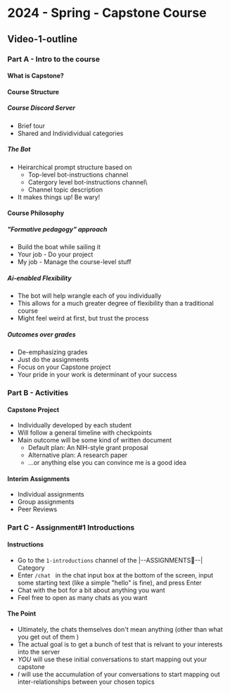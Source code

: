 
# 2024 - Spring - Capstone Course
## Video-1-outline

### Part A - Intro to the course
#### What is Capstone? 
#### Course Structure
##### Course Discord Server
- Brief tour
- Shared and Individividual categories
##### The Bot
- Heirarchical prompt structure based on
  - Top-level bot-instructions channel
  - Catergory level bot-instructions channel\
  - Channel topic description
- It makes things up! Be wary!
 
#### Course Philosophy
##### "Formative pedagogy" approach
- Build the boat while sailing it
- Your job - Do your project
- My job - Manage the course-level stuff
##### Ai-enabled Flexibility
- The bot will help wrangle each of you individually 
- This allows for a much greater degree of flexibility than a traditional course
- Might feel weird at first, but trust the process
##### Outcomes over grades
- De-emphasizing grades
- Just do the assignments
- Focus on your Capstone project
- Your pride in your work is determinant of your success

### Part B - Activities
#### Capstone Project
- Individually developed by each student
- Will follow a general timeline with checkpoints
- Main outcome will be some kind of written document
  - Default plan: An NIH-style grant proposal
  - Alternative plan: A research paper
  - ...or anything else you can convince me is a good idea
#### Interim Assignments
- Individual assignments
- Group assignments
- Peer Reviews

### Part C - Assignment#1 Introductions
#### Instructions
- Go to the `1-introductions` channel of the |--ASSIGNMENTS📃--| Category
- Enter `/chat ` in the chat input box at the bottom of the screen, input some starting text (like a simple "hello" is fine), and press Enter
- Chat with the bot for a bit about anything you want
- Feel free to open as many chats as you want

#### The Point
- Ultimately, the chats themselves don't mean anything (other than what you get out of them )
- The actual goal is to get a bunch of test that is relvant to your interests into the server 
- *YOU* will use these initial conversations to start mapping out your capstone
- *I* will use the accumulation of your conversations to start mapping out inter-relationships between your chosen topics
